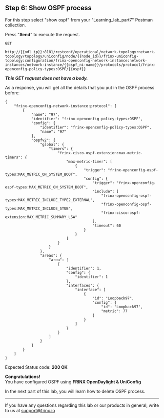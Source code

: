 ## Step 6: Show OSPF process

For this step select "show ospf" from your "Learning_lab_part7" Postman collection.

Press "**Send**" to execute the request.

```
GET

http://{{odl_ip}}:8181/restconf/operational/network-topology:network-topology/topology/uniconfig/node/{{node_id}}/frinx-uniconfig-topology:configuration/frinx-openconfig-network-instance:network-instances/network-instance/{{ospf_ni-name}}/protocols/protocol/frinx-openconfig-policy-types:OSPF/{{ospf}}
```
***This GET request does not have a body.***

As a response, you will get all the details that you put in the OSPF process before:

```
{
    "frinx-openconfig-network-instance:protocol": [
        {
            "name": "97",
            "identifier": "frinx-openconfig-policy-types:OSPF",
            "config": {
                "identifier": "frinx-openconfig-policy-types:OSPF",
                "name": "97"
            },
            "ospfv2": {
                "global": {
                    "timers": {
                        "frinx-cisco-ospf-extension:max-metric-timers": {
                            "max-metric-timer": [
                                {
                                    "trigger": "frinx-openconfig-ospf-types:MAX_METRIC_ON_SYSTEM_BOOT",
                                    "config": {
                                        "trigger": "frinx-openconfig-ospf-types:MAX_METRIC_ON_SYSTEM_BOOT",
                                        "include": [
                                            "frinx-openconfig-ospf-types:MAX_METRIC_INCLUDE_TYPE2_EXTERNAL",
                                            "frinx-openconfig-ospf-types:MAX_METRIC_INCLUDE_STUB",
                                            "frinx-cisco-ospf-extension:MAX_METRIC_SUMMARY_LSA"
                                        ],
                                        "timeout": 60
                                    }
                                }
                            ]
                        }
                    }
                },
                "areas": {
                    "area": [
                        {
                            "identifier": 1,
                            "config": {
                                "identifier": 1
                            },
                            "interfaces": {
                                "interface": [
                                    {
                                        "id": "Loopback97",
                                        "config": {
                                            "id": "Loopback97",
                                            "metric": 77
                                        }
                                    }
                                ]
                            }
                        }
                    ]
                }
            }
        }
    ]
}
```

Expected Status code: **200 OK**

**Congratulations!** <br>
You have configured OSPF using **FRINX OpenDaylight & UniConfig**

In the next part of this lab, you will learn how to delete OSPF process.

---
If you have any questions regarding this lab or our products in general, write to us at [support@frinx.io](mailto:support@frinx.io)